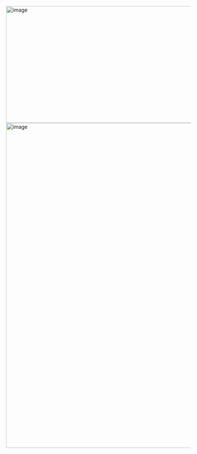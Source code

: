 <img width="1268" height="318" alt="image" src="https://github.com/user-attachments/assets/8f5c4712-9589-46fd-8f40-26ff38bfe459" />


<img width="2014" height="884" alt="image" src="https://github.com/user-attachments/assets/0d626784-97ad-458c-83cd-e60c998cd51a" />
